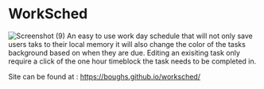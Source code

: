 # WorkSched
![Screenshot (9)](https://user-images.githubusercontent.com/88004737/148719197-ca393f35-8f32-4fca-a7c3-860f4398841f.png)
An easy to use work day schedule that will not only save users taks to their local memory it will also change the color of the tasks background based on when they are due. Editing an exisiting task only require a click of the one hour timeblock the task needs to be completed in.

Site can be found at : https://boughs.github.io/worksched/
